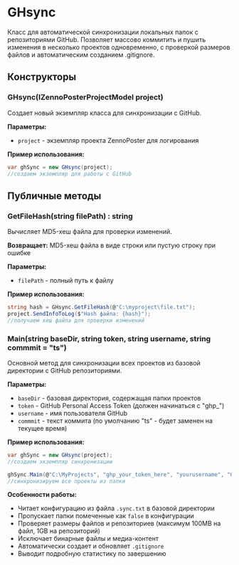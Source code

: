 # GHsync

Класс для автоматической синхронизации локальных папок с репозиториями GitHub. Позволяет массово коммитить и пушить изменения в несколько проектов одновременно, с проверкой размеров файлов и автоматическим созданием .gitignore.

## Конструкторы

### GHsync(IZennoPosterProjectModel project)

Создает новый экземпляр класса для синхронизации с GitHub.

**Параметры:**
- `project` - экземпляр проекта ZennoPoster для логирования

**Пример использования:**
```csharp
var ghSync = new GHsync(project);
//создаем экземпляр для работы с GitHub
```

## Публичные методы

### GetFileHash(string filePath) : string

Вычисляет MD5-хеш файла для проверки изменений.

**Возвращает:** MD5-хеш файла в виде строки или пустую строку при ошибке

**Параметры:**
- `filePath` - полный путь к файлу

**Пример использования:**
```csharp
string hash = GHsync.GetFileHash(@"C:\myproject\file.txt");
project.SendInfoToLog($"Hash файла: {hash}");
//получаем хеш файла для проверки изменений
```

### Main(string baseDir, string token, string username, string commmit = "ts")

Основной метод для синхронизации всех проектов из базовой директории с GitHub репозиториями.

**Параметры:**
- `baseDir` - базовая директория, содержащая папки проектов
- `token` - GitHub Personal Access Token (должен начинаться с "ghp_")
- `username` - имя пользователя GitHub
- `commmit` - текст коммита (по умолчанию "ts" - будет заменен на текущее время)

**Пример использования:**
```csharp
var ghSync = new GHsync(project);
//создаем экземпляр синхронизации

ghSync.Main(@"C:\MyProjects", "ghp_your_token_here", "yourusername", "Обновление проектов");
//синхронизируем все проекты из папки
```

**Особенности работы:**
- Читает конфигурацию из файла `.sync.txt` в базовой директории
- Пропускает папки помеченные как `false` в конфигурации
- Проверяет размеры файлов и репозиториев (максимум 100MB на файл, 1GB на репозиторий)
- Исключает бинарные файлы и медиа-контент
- Автоматически создает и обновляет `.gitignore`
- Выводит подробную статистику по завершению